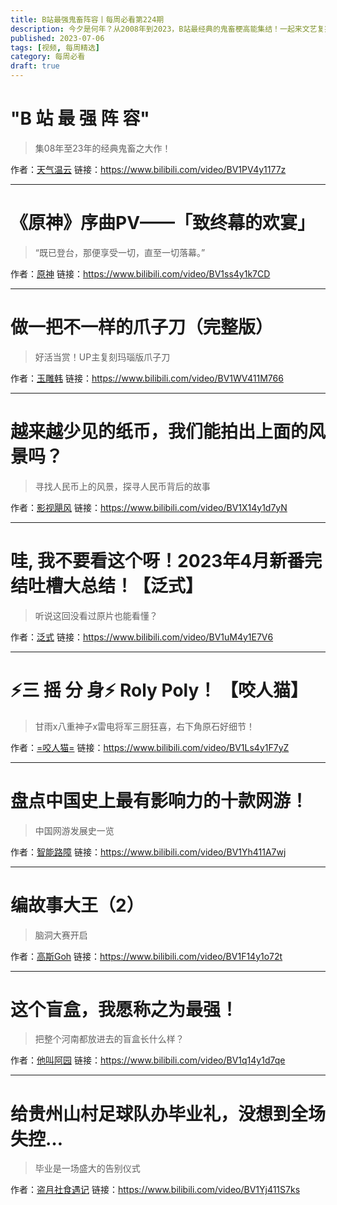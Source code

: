 ```yaml
---
title: B站最强鬼畜阵容丨每周必看第224期
description: 今夕是何年？从2008年到2023，B站最经典的鬼畜梗高能集结！一起来文艺复兴
published: 2023-07-06
tags: [视频, 每周精选]
category: 每周必看
draft: true
---
```


# "B 站 最 强 阵 容"
> 集08年至23年的经典鬼畜之大作！

作者：[天气温云](https://space.bilibili.com/110371677)
链接：https://www.bilibili.com/video/BV1PV4y1177z

---

# 《原神》序曲PV——「致终幕的欢宴」
> “既已登台，那便享受一切，直至一切落幕。”

作者：[原神](https://space.bilibili.com/401742377)
链接：https://www.bilibili.com/video/BV1ss4y1k7CD

---

# 做一把不一样的爪子刀（完整版）
> 好活当赏！UP主复刻玛瑙版爪子刀

作者：[玉雕韩](https://space.bilibili.com/3494357852227800)
链接：https://www.bilibili.com/video/BV1WV411M766

---

# 越来越少见的纸币，我们能拍出上面的风景吗？
> 寻找人民币上的风景，探寻人民币背后的故事

作者：[影视飓风](https://space.bilibili.com/946974)
链接：https://www.bilibili.com/video/BV1X14y1d7yN

---

# 哇, 我不要看这个呀！2023年4月新番完结吐槽大总结！【泛式】
> 听说这回没看过原片也能看懂？

作者：[泛式](https://space.bilibili.com/63231)
链接：https://www.bilibili.com/video/BV1uM4y1E7V6

---

# ⚡️三 摇 分 身⚡️ Roly Poly！ 【咬人猫】
> 甘雨x八重神子x雷电将军三厨狂喜，右下角原石好细节！

作者：[=咬人猫=](https://space.bilibili.com/116683)
链接：https://www.bilibili.com/video/BV1Ls4y1F7yZ

---

# 盘点中国史上最有影响力的十款网游！
> 中国网游发展史一览

作者：[智能路障](https://space.bilibili.com/79577853)
链接：https://www.bilibili.com/video/BV1Yh411A7wj

---

# 编故事大王（2）
> 脑洞大赛开启

作者：[高斯Goh](https://space.bilibili.com/3913194)
链接：https://www.bilibili.com/video/BV1F14y1o72t

---

# 这个盲盒，我愿称之为最强！
> 把整个河南都放进去的盲盒长什么样？

作者：[他叫阿园](https://space.bilibili.com/2041168605)
链接：https://www.bilibili.com/video/BV1q14y1d7qe

---

# 给贵州山村足球队办毕业礼，没想到全场失控…
> 毕业是一场盛大的告别仪式

作者：[盗月社食遇记](https://space.bilibili.com/99157282)
链接：https://www.bilibili.com/video/BV1Yj411S7ks

